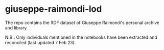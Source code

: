 # giuseppe-raimondi-lod

The repo contains the RDF dataset of Giuseppe Raimondi's personal archive and library.

N.B.: Only individuals mentioned in the notebooks have been extracted and reconciled (last updated 7 Feb 23). 